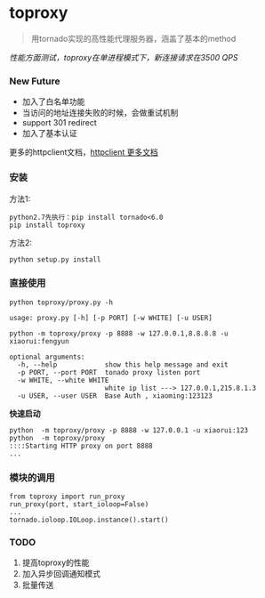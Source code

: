 # toproxy

> 用tornado实现的高性能代理服务器，涵盖了基本的method

*性能方面测试，toproxy在单进程模式下，新连接请求在3500 QPS*


### New Future

* 加入了白名单功能
* 当访问的地址连接失败的时候，会做重试机制
* support 301 redirect
* 加入了基本认证


更多的httpclient文档，[httpclient 更多文档](http://tornado.readthedocs.org/en/latest/httpclient.html  "tornado httpclient") 

### 安装

方法1:

```
python2.7先执行：pip install tornado<6.0
pip install toproxy
```

方法2:

```
python setup.py install
```

### 直接使用

```
python toproxy/proxy.py -h

usage: proxy.py [-h] [-p PORT] [-w WHITE] [-u USER]

python -m toproxy/proxy -p 8888 -w 127.0.0.1,8.8.8.8 -u xiaorui:fengyun

optional arguments:
  -h, --help            show this help message and exit
  -p PORT, --port PORT  tonado proxy listen port
  -w WHITE, --white WHITE
						white ip list ---> 127.0.0.1,215.8.1.3
  -u USER, --user USER  Base Auth , xiaoming:123123
```

**快速启动**

```
python  -m toproxy/proxy -p 8888 -w 127.0.0.1 -u xiaorui:123
python  -m toproxy/proxy
::::Starting HTTP proxy on port 8888
...
```

### 模块的调用

```
from toproxy import run_proxy
run_proxy(port, start_ioloop=False)
...
tornado.ioloop.IOLoop.instance().start()
```

### TODO

1.  提高toproxy的性能
2.  加入异步回调通知模式
3.  批量传送
